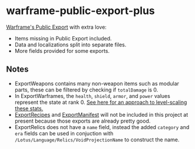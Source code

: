 # warframe-public-export-plus

[Warframe's Public Export](https://github.com/calamity-inc/warframe-public-export) with extra love:
- Items missing in Public Export included.
- Data and localizations split into separate files.
- More fields provided for some exports.

## Notes

- ExportWeapons contains many non-weapon items such as modular parts, these can be filtered by checking if `totalDamage` is 0.
- In ExportWarframes, the `health`, `shield`, `armor`, and `power` values represent the state at rank 0. [See here for an approach to level-scaling these stats.](https://github.com/Sainan/warframe-build-evaluator/blob/d05257f704e688ec387c697c6768b951cf3d5389/evaluator.pluto#L438-L500)
- [ExportRecipes](https://github.com/calamity-inc/warframe-public-export/blob/senpai/ExportRecipes.json) and [ExportManifest](https://raw.githubusercontent.com/calamity-inc/warframe-public-export/senpai/ExportManifest.json) will not be included in this project at present because those exports are already pretty good.
- ExportRelics does not have a `name` field, instead the added `category` and `era` fields can be used in conjuction with `/Lotus/Language/Relics/VoidProjectionName` to construct the name.
